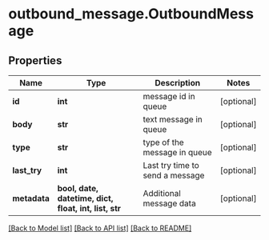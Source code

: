 # outbound_message.OutboundMessage

## Properties
Name | Type | Description | Notes
------------ | ------------- | ------------- | -------------
**id** | **int** | message id in queue | [optional] 
**body** | **str** | text message in queue | [optional] 
**type** | **str** | type of the message in queue | [optional] 
**last_try** | **int** | Last try time to send a message | [optional] 
**metadata** | **bool, date, datetime, dict, float, int, list, str** | Additional message data | [optional] 

[[Back to Model list]](../README.md#documentation-for-models) [[Back to API list]](../README.md#documentation-for-api-endpoints) [[Back to README]](../README.md)


